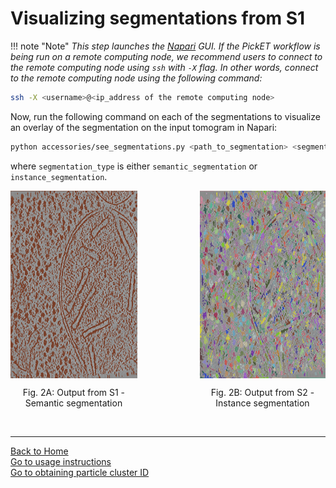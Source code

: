 # Visualizing segmentations from S1

!!! note "Note"
    *This step launches the [Napari](https://napari.org/) GUI. If the PickET workflow is being run on a remote computing node, we recommend users to connect to the remote computing node using `ssh` with `-X` flag. In other words, connect to the remote computing node using the following command:*  

```bash
ssh -X <username>@<ip_address of the remote computing node>
```

Now, run the following command on each of the segmentations to visualize an overlay of the segmentation on the input tomogram in Napari:  
```bash
python accessories/see_segmentations.py <path_to_segmentation> <segmentation_type>
```

where `segmentation_type` is either `semantic_segmentation` or `instance_segmentation`.

<div style="display: flex; justify-content: center;">
    <div align="center" style="margin-right: 100px;">
        <img src="../images/semantic_segmentation.png" alt="Fig. 2A: Output from S1 - Semantic segmentation" height="300" align="center">
        <p align="center"><span class="caption">Fig. 2A: Output from S1 - Semantic segmentation</span></p>
    </div>
    <div align="center">
        <img src="../images/instance_segmentation.png" alt="Fig. 2B: Output from S2 - Instance segmentation" height="300" align="center">
        <p align="center"><span class="caption">Fig. 2B: Output from S2 - Instance segmentation</span></p>
    </div>
</div>
<br/>

---

[Back to Home](index.md)  
[Go to usage instructions](usage_instructions.md)  
[Go to obtaining particle cluster ID](obtaining_particle_cluster_id.md)  